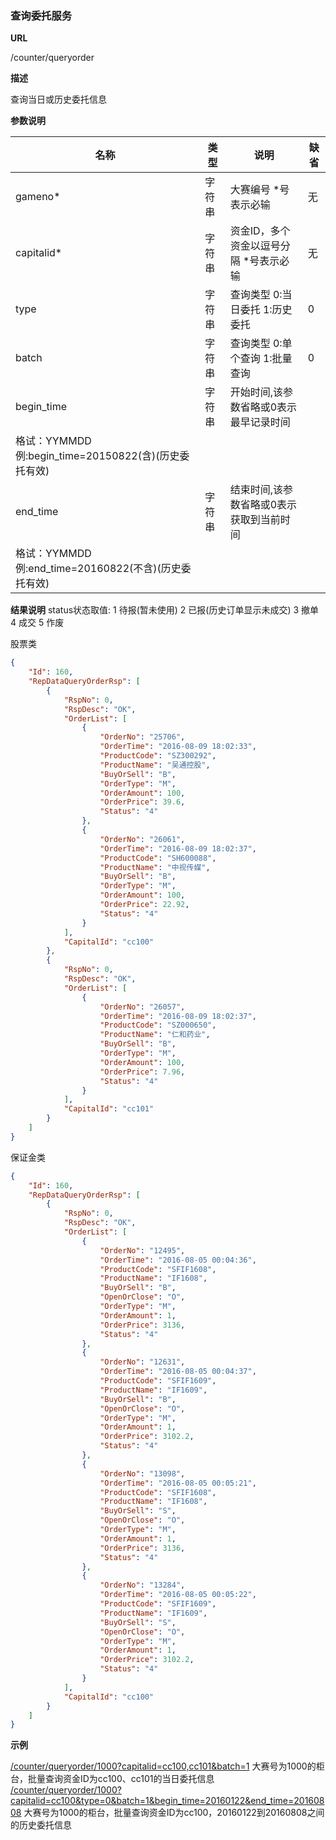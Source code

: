 
### 查询委托服务

**URL**

/counter/queryorder

**描述**

查询当日或历史委托信息

**参数说明**

|名称|类型|说明|缺省|
| -------- | -------- | -------- | -------- |
|gameno\*|字符串|大赛编号 \*号表示必输|无|
|capitalid\*|字符串|资金ID，多个资金以逗号分隔 \*号表示必输|无|
|type|字符串|查询类型 0:当日委托 1:历史委托|0|
|batch|字符串|查询类型 0:单个查询 1:批量查询|0|
|begin_time|字符串|开始时间,该参数省略或0表示最早记录时间
格试：YYMMDD 例:begin_time=20150822(含)(历史委托有效)||
|end_time|字符串|结束时间,该参数省略或0表示获取到当前时间
格试：YYMMDD 例:end_time=20160822(不含)(历史委托有效)||

**结果说明**
status状态取值:
1	待报(暂未使用)
2	已报(历史订单显示未成交)
3	撤单
4	成交
5	作废

股票类
```json
{
    "Id": 160,
    "RepDataQueryOrderRsp": [
        {
            "RspNo": 0,
            "RspDesc": "OK",
            "OrderList": [
                {
                    "OrderNo": "25706",
                    "OrderTime": "2016-08-09 18:02:33",
                    "ProductCode": "SZ300292",
                    "ProductName": "吴通控股",
                    "BuyOrSell": "B",
                    "OrderType": "M",
                    "OrderAmount": 100,
                    "OrderPrice": 39.6,
                    "Status": "4"
                },
                {
                    "OrderNo": "26061",
                    "OrderTime": "2016-08-09 18:02:37",
                    "ProductCode": "SH600088",
                    "ProductName": "中视传媒",
                    "BuyOrSell": "B",
                    "OrderType": "M",
                    "OrderAmount": 100,
                    "OrderPrice": 22.92,
                    "Status": "4"
                }
            ],
            "CapitalId": "cc100"
        },
        {
            "RspNo": 0,
            "RspDesc": "OK",
            "OrderList": [
                {
                    "OrderNo": "26057",
                    "OrderTime": "2016-08-09 18:02:37",
                    "ProductCode": "SZ000650",
                    "ProductName": "仁和药业",
                    "BuyOrSell": "B",
                    "OrderType": "M",
                    "OrderAmount": 100,
                    "OrderPrice": 7.96,
                    "Status": "4"
                }
            ],
            "CapitalId": "cc101"
        }
    ]
}
```

保证金类
```json
{
    "Id": 160,
    "RepDataQueryOrderRsp": [
        {
            "RspNo": 0,
            "RspDesc": "OK",
            "OrderList": [
                {
                    "OrderNo": "12495",
                    "OrderTime": "2016-08-05 00:04:36",
                    "ProductCode": "SFIF1608",
                    "ProductName": "IF1608",
                    "BuyOrSell": "B",
                    "OpenOrClose": "O",
                    "OrderType": "M",
                    "OrderAmount": 1,
                    "OrderPrice": 3136,
                    "Status": "4"
                },
                {
                    "OrderNo": "12631",
                    "OrderTime": "2016-08-05 00:04:37",
                    "ProductCode": "SFIF1609",
                    "ProductName": "IF1609",
                    "BuyOrSell": "B",
                    "OpenOrClose": "O",
                    "OrderType": "M",
                    "OrderAmount": 1,
                    "OrderPrice": 3102.2,
                    "Status": "4"
                },
                {
                    "OrderNo": "13098",
                    "OrderTime": "2016-08-05 00:05:21",
                    "ProductCode": "SFIF1608",
                    "ProductName": "IF1608",
                    "BuyOrSell": "S",
                    "OpenOrClose": "O",
                    "OrderType": "M",
                    "OrderAmount": 1,
                    "OrderPrice": 3136,
                    "Status": "4"
                },
                {
                    "OrderNo": "13284",
                    "OrderTime": "2016-08-05 00:05:22",
                    "ProductCode": "SFIF1609",
                    "ProductName": "IF1609",
                    "BuyOrSell": "S",
                    "OpenOrClose": "O",
                    "OrderType": "M",
                    "OrderAmount": 1,
                    "OrderPrice": 3102.2,
                    "Status": "4"
                }
            ],
            "CapitalId": "cc100"
        }
    ]
}
```


**示例**

[/counter/queryorder/1000?capitalid=cc100,cc101&batch=1]($APIHOST$/counter/queryorder/1000?capitalid=cc100,cc101&batch=1)
大赛号为1000的柜台，批量查询资金ID为cc100、cc101的当日委托信息
[/counter/queryorder/1000?capitalid=cc100&type=0&batch=1&begin_time=20160122&end_time=20160808]($APIHOST$/counter/queryorder/1000?capitalid=cc100&type=0&batch=1&begin_time=20160122&end_time=20160808)
大赛号为1000的柜台，批量查询资金ID为cc100，20160122到20160808之间的历史委托信息